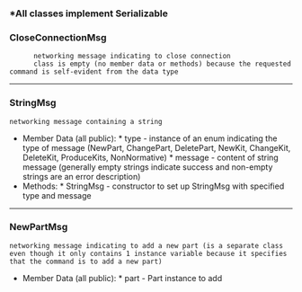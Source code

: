 ### \*All classes implement Serializable

### CloseConnectionMsg
          networking message indicating to close connection
          class is empty (no member data or methods) because the requested command is self-evident from the data type

***

### StringMsg
    networking message containing a string
* Member Data (all public):
      * type - instance of an enum indicating the type of message (NewPart, ChangePart, DeletePart, NewKit, ChangeKit, DeleteKit, ProduceKits, NonNormative)
      * message - content of string message (generally empty strings indicate success and non-empty strings are an error description)
* Methods:
      * StringMsg - constructor to set up StringMsg with specified type and message

***

### NewPartMsg
    networking message indicating to add a new part (is a separate class even though it only contains 1 instance variable because it specifies that the command is to add a new part)
* Member Data (all public):
      * part - Part instance to add